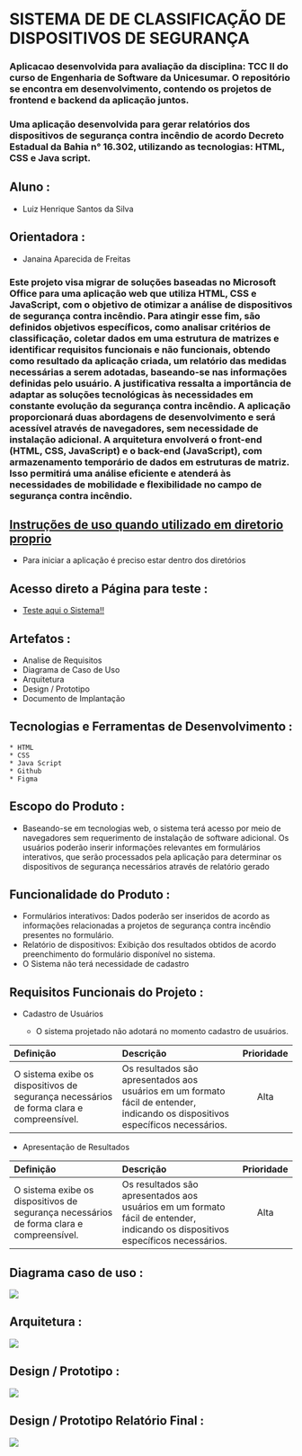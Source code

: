 # SISTEMA DE DE CLASSIFICAÇÃO DE DISPOSITIVOS DE SEGURANÇA

### Aplicacao desenvolvida para avaliação da disciplina: TCC II do curso de Engenharia de Software da Unicesumar. O repositório se encontra em desenvolvimento, contendo os projetos de frontend e backend da aplicação juntos.

### Uma aplicação desenvolvida para gerar relatórios dos dispositivos de segurança contra incêndio de acordo Decreto Estadual da Bahia n° 16.302, utilizando as tecnologias: HTML, CSS e Java script.

## Aluno :

- Luiz Henrique Santos da Silva

## Orientadora :

- Janaina Aparecida de Freitas

### Este projeto visa migrar de soluções baseadas no Microsoft Office para uma aplicação web que utiliza HTML, CSS e JavaScript, com o objetivo de otimizar a análise de dispositivos de segurança contra incêndio. Para atingir esse fim, são definidos objetivos específicos, como analisar critérios de classificação, coletar dados em uma estrutura de matrizes e identificar requisitos funcionais e não funcionais, obtendo como resultado da aplicação criada, um relatório das medidas necessárias a serem adotadas, baseando-se nas informações definidas pelo usuário. A justificativa ressalta a importância de adaptar as soluções tecnológicas às necessidades em constante evolução da segurança contra incêndio. A aplicação proporcionará duas abordagens de desenvolvimento e será acessível através de navegadores, sem necessidade de instalação adicional. A arquitetura envolverá o front-end (HTML, CSS, JavaScript) e o back-end (JavaScript), com armazenamento temporário de dados em estruturas de matriz. Isso permitirá uma análise eficiente e atenderá às necessidades de mobilidade e flexibilidade no campo de segurança contra incêndio.

## [Instruções de uso quando utilizado em diretorio proprio](https://www.youtube.com/watch?v=ohwQe9C7LXs)
  
  * Para iniciar a aplicação é preciso estar dentro dos diretórios

## Acesso direto a Página para teste :

   *  [Teste aqui o Sistema!!](https://luislhss.github.io/Sistema_Classificacao_Incendio/)
    
## Artefatos :

   *  Analise de Requisitos
   *  Diagrama de Caso de Uso
   *  Arquitetura
   *  Design / Prototipo
   *  Documento de Implantação

## Tecnologias e Ferramentas de Desenvolvimento :

    * HTML
    * CSS
    * Java Script
    * Github
    * Figma

## Escopo do Produto :

* Baseando-se em tecnologias web, o sistema terá acesso por meio de navegadores sem requerimento de instalação de software adicional. Os usuários poderão inserir informações relevantes em formulários interativos, que serão processados pela aplicação para determinar os dispositivos de segurança necessários através de relatório gerado

## Funcionalidade do Produto :

 * Formulários interativos: Dados poderão ser inseridos de acordo as informações relacionadas a projetos de segurança contra incêndio presentes no formulário.
 * Relatório de dispositivos: Exibição dos resultados obtidos de acordo preenchimento do formulário disponível no sistema.
 * O Sistema não terá necessidade de cadastro

## Requisitos Funcionais do Projeto :

 * Cadastro de Usuários
   
   - O sistema projetado não adotará no momento cadastro de usuários.

| Definição | Descrição | Prioridade |
|:---|:---|:---:|
| O sistema exibe os dispositivos de segurança necessários de forma clara e compreensível.| Os resultados são apresentados aos usuários em um formato fácil de entender, indicando os dispositivos específicos necessários.    |Alta|


  * Apresentação de Resultados
    
| Definição | Descrição | Prioridade |
|:---|:---|:---:|
| O sistema exibe os dispositivos de segurança necessários de forma clara e compreensível.| Os resultados são apresentados aos usuários em um formato fácil de entender, indicando os dispositivos específicos necessários.    |Alta|



## Diagrama caso de uso :

<img src="/assets/img/casodeuso.jpg">

## Arquitetura :

<img src="/assets/img/arquitetura.jpg">

## Design / Prototipo :

<img src="/assets/img/pt1.png">

## Design / Prototipo Relatório Final :

<img src="/assets/img/pt2.png">

